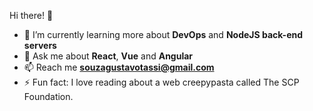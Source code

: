 Hi there! 👋

- 🌱 I’m currently learning more about **DevOps** and **NodeJS back-end servers**
- 💬 Ask me about **React**, **Vue** and **Angular**
- 📫 Reach me **souzagustavotassi@gmail.com**
- ⚡ Fun fact: I love reading about a web creepypasta called The SCP Foundation.
